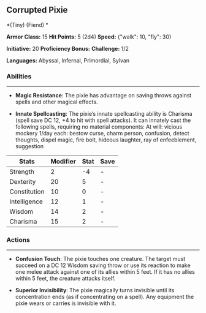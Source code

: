 ## Corrupted Pixie
*(Tiny) (Fiend) *

**Armor Class:** 15
**Hit Points:** 5 (2d4)
**Speed:** {"walk": 10, "fly": 30}

**Initiative:** 20
**Proficiency Bonus:**
**Challenge:** 1/2

**Languages:** Abyssal, Infernal, Primordial, Sylvan

### Abilities
 --- 
- **Magic Resistance**: The pixie has advantage on saving throws against spells and other magical effects.

- **Innate Spellcasting**: The pixie’s innate spellcasting ability is Charisma (spell save DC 12, +4 to hit with spell attacks). It can innately cast the following spells, requiring no material components:
At will: vicious mockery
1/day each: bestow curse, charm person, confusion, detect thoughts, dispel magic, fire bolt, hideous laughter, ray of enfeeblement, suggestion



| Stats | Modifier | Stat | Save
| ---- | ---- | ---- | ---- |
| Strength | 2 | -4 | - |
| Dexterity | 20 | 5 | - |
| Constitution | 10 | 0 | - |
| Intelligence | 12 | 1 | - |
| Wisdom | 14 | 2 | - |
| Charisma | 15 | 2 | - |

### Actions
 --- 
- **Confusion Touch**: The pixie touches one creature. The target must succeed on a DC 12 Wisdom saving throw or use its reaction to make one melee attack against one of its allies within 5 feet. If it has no allies within 5 feet, the creature attacks itself.

- **Superior Invisibility**: The pixie magically turns invisible until its concentration ends (as if concentrating on a spell). Any equipment the pixie wears or carries is invisible with it.

